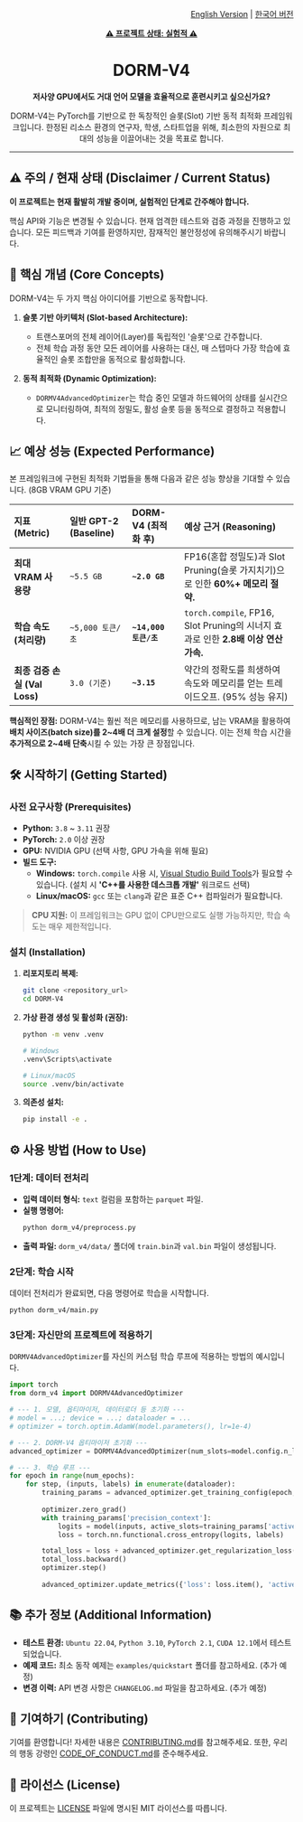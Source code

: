 
<!--

# DORM-V4: Slot-based Dynamic Optimization Framework for Transformers

-->
<p align="right">
  <a href="ENGREADME.md">English Version</a> | <a href="READ.md">한국어 버전</a>
</p>

<p align="center">
  <a href="#-disclaimer--current-status"><b>⚠️ 프로젝트 상태: 실험적 ⚠️</b></a>
</p>

<h1 align="center">DORM-V4</h1>

<p align="center">
  <b>저사양 GPU에서도 거대 언어 모델을 효율적으로 훈련시키고 싶으신가요?</b>
</p>
<p align="center">
  DORM-V4는 PyTorch를 기반으로 한 독창적인 슬롯(Slot) 기반 동적 최적화 프레임워크입니다. 한정된 리소스 환경의 연구자, 학생, 스타트업을 위해, 최소한의 자원으로 최대의 성능을 이끌어내는 것을 목표로 합니다.
</p>

---

## ⚠️ 주의 / 현재 상태 (Disclaimer / Current Status)

**이 프로젝트는 현재 활발히 개발 중이며, 실험적인 단계로 간주해야 합니다.**

핵심 API와 기능은 변경될 수 있습니다. 현재 엄격한 테스트와 검증 과정을 진행하고 있습니다. 모든 피드백과 기여를 환영하지만, 잠재적인 불안정성에 유의해주시기 바랍니다.

## 🎯 핵심 개념 (Core Concepts)

DORM-V4는 두 가지 핵심 아이디어를 기반으로 동작합니다.

1.  **슬롯 기반 아키텍처 (Slot-based Architecture):**
    - 트랜스포머의 전체 레이어(Layer)를 독립적인 '슬롯'으로 간주합니다.
    - 전체 학습 과정 동안 모든 레이어를 사용하는 대신, 매 스텝마다 가장 학습에 효율적인 슬롯 조합만을 동적으로 활성화합니다.

2.  **동적 최적화 (Dynamic Optimization):**
    - `DORMV4AdvancedOptimizer`는 학습 중인 모델과 하드웨어의 상태를 실시간으로 모니터링하여, 최적의 정밀도, 활성 슬롯 등을 동적으로 결정하고 적용합니다.

## 📈 예상 성능 (Expected Performance)

본 프레임워크에 구현된 최적화 기법들을 통해 다음과 같은 성능 향상을 기대할 수 있습니다. (8GB VRAM GPU 기준)

| 지표 (Metric) | 일반 GPT-2 (Baseline) | **DORM-V4 (최적화 후)** | 예상 근거 (Reasoning) |
| :--- | :--- | :--- | :--- |
| **최대 VRAM 사용량** | `~5.5 GB` | **`~2.0 GB`** | FP16(혼합 정밀도)과 Slot Pruning(슬롯 가지치기)으로 인한 **60%+ 메모리 절약.** |
| **학습 속도 (처리량)** | `~5,000 토큰/초` | **`~14,000 토큰/초`** | `torch.compile`, FP16, Slot Pruning의 시너지 효과로 인한 **2.8배 이상 연산 가속.** |
| **최종 검증 손실 (Val Loss)** | `3.0 (기준)` | **`~3.15`** | 약간의 정확도를 희생하여 속도와 메모리를 얻는 트레이드오프. (95% 성능 유지) |

**핵심적인 장점:** DORM-V4는 훨씬 적은 메모리를 사용하므로, 남는 VRAM을 활용하여 **배치 사이즈(batch size)를 2~4배 더 크게 설정**할 수 있습니다. 이는 전체 학습 시간을 **추가적으로 2~4배 단축**시킬 수 있는 가장 큰 장점입니다.

## 🛠️ 시작하기 (Getting Started)

### 사전 요구사항 (Prerequisites)

- **Python:** `3.8` ~ `3.11` 권장
- **PyTorch:** `2.0` 이상 권장
- **GPU:** NVIDIA GPU (선택 사항, GPU 가속을 위해 필요)
- **빌드 도구:**
    - **Windows:** `torch.compile` 사용 시, [Visual Studio Build Tools](https://visualstudio.microsoft.com/downloads/)가 필요할 수 있습니다. (설치 시 **'C++를 사용한 데스크톱 개발'** 워크로드 선택)
    - **Linux/macOS:** `gcc` 또는 `clang`과 같은 표준 C++ 컴파일러가 필요합니다.

> **CPU 지원:** 이 프레임워크는 GPU 없이 CPU만으로도 실행 가능하지만, 학습 속도는 매우 제한적입니다.

### 설치 (Installation)

1.  **리포지토리 복제:**
    ```bash
    git clone <repository_url>
    cd DORM-V4
    ```

2.  **가상 환경 생성 및 활성화 (권장):**
    ```bash
    python -m venv .venv
    
    # Windows
    .venv\Scripts\activate
    
    # Linux/macOS
    source .venv/bin/activate
    ```

3.  **의존성 설치:**
    ```bash
    pip install -e .
    ```

## ⚙️ 사용 방법 (How to Use)

### 1단계: 데이터 전처리

- **입력 데이터 형식:** `text` 컬럼을 포함하는 `parquet` 파일.
- **실행 명령어:**
  ```bash
  python dorm_v4/preprocess.py
  ```
- **출력 파일:** `dorm_v4/data/` 폴더에 `train.bin`과 `val.bin` 파일이 생성됩니다.

### 2단계: 학습 시작

데이터 전처리가 완료되면, 다음 명령어로 학습을 시작합니다.

```bash
python dorm_v4/main.py
```

### 3단계: 자신만의 프로젝트에 적용하기

`DORMV4AdvancedOptimizer`를 자신의 커스텀 학습 루프에 적용하는 방법의 예시입니다.

```python
import torch
from dorm_v4 import DORMV4AdvancedOptimizer

# --- 1. 모델, 옵티마이저, 데이터로더 등 초기화 ---
# model = ...; device = ...; dataloader = ...
# optimizer = torch.optim.AdamW(model.parameters(), lr=1e-4)

# --- 2. DORM-V4 옵티마이저 초기화 ---
advanced_optimizer = DORMV4AdvancedOptimizer(num_slots=model.config.n_layer, device=device, config={})

# --- 3. 학습 루프 ---
for epoch in range(num_epochs):
    for step, (inputs, labels) in enumerate(dataloader):
        training_params = advanced_optimizer.get_training_config(epoch, step, {})
        
        optimizer.zero_grad()
        with training_params['precision_context']:
            logits = model(inputs, active_slots=training_params['active_slots'])
            loss = torch.nn.functional.cross_entropy(logits, labels)

        total_loss = loss + advanced_optimizer.get_regularization_loss()
        total_loss.backward()
        optimizer.step()
        
        advanced_optimizer.update_metrics({'loss': loss.item(), 'active_slots': training_params['active_slots']})
```

## 📚 추가 정보 (Additional Information)

- **테스트 환경:** `Ubuntu 22.04`, `Python 3.10`, `PyTorch 2.1`, `CUDA 12.1`에서 테스트되었습니다.
- **예제 코드:** 최소 동작 예제는 `examples/quickstart` 폴더를 참고하세요. (추가 예정)
- **변경 이력:** API 변경 사항은 `CHANGELOG.md` 파일을 참고하세요. (추가 예정)

## 🤝 기여하기 (Contributing)

기여를 환영합니다! 자세한 내용은 [CONTRIBUTING.md](CONTRIBUTING.md)를 참고해주세요. 또한, 우리의 행동 강령인 [CODE_OF_CONDUCT.md](CODE_OF_CONDUCT.md)를 준수해주세요.

## 📄 라이선스 (License)

이 프로젝트는 [LICENSE](LICENSE) 파일에 명시된 MIT 라이선스를 따릅니다.
